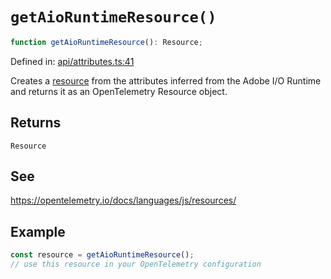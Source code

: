 # `getAioRuntimeResource()`

```ts
function getAioRuntimeResource(): Resource;
```

Defined in: [api/attributes.ts:41](https://github.com/adobe/aio-lib-telemetry/blob/62a2891c310a2377adc467291b72c2e0696970c1/source/api/attributes.ts#L41)

Creates a [resource](https://open-telemetry.github.io/opentelemetry-js/interfaces/_opentelemetry_sdk-node.resources.Resource.html)
from the attributes inferred from the Adobe I/O Runtime and returns it as an OpenTelemetry Resource object.

## Returns

`Resource`

## See

https://opentelemetry.io/docs/languages/js/resources/

## Example

```ts
const resource = getAioRuntimeResource();
// use this resource in your OpenTelemetry configuration
```
